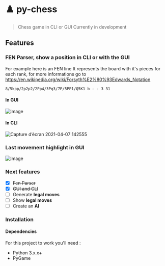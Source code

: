 # ♟️ py-chess
> Chess game in CLI or GUI
> Currently in development 

## Features
### FEN Parser, show a position in CLI or with the GUI
For example here is an FEN line
It represents the board with it's pieces for each rank, for more informations go to https://en.wikipedia.org/wiki/Forsyth%E2%80%93Edwards_Notation
```
8/5kpp/2p2p2/2Pp4/3Pq3/7P/5PP1/Q5K1 b - - 3 31
```
#### In GUI
![image](https://user-images.githubusercontent.com/53176398/113865554-823ae900-97ac-11eb-8ecd-ca5a980a538f.png)

#### In CLI
![Capture d’écran 2021-04-07 142555](https://user-images.githubusercontent.com/53176398/113866139-3dfc1880-97ad-11eb-921d-6af571b5435b.png)

### Last movement highlight in GUI
![image](https://user-images.githubusercontent.com/53176398/113866749-f7f38480-97ad-11eb-8858-bf615659a02f.png)

### Next features
- [X] <del>Fen Parser</del>
- [X] <del>GUI and CLI</del>
- [ ] Generate **legal moves**
- [ ] Show **legal moves**
- [ ] Create an **AI**

### Installation

#### Dependencies
For this project to work you'll need :
* Python 3.x.x+
* PyGame
